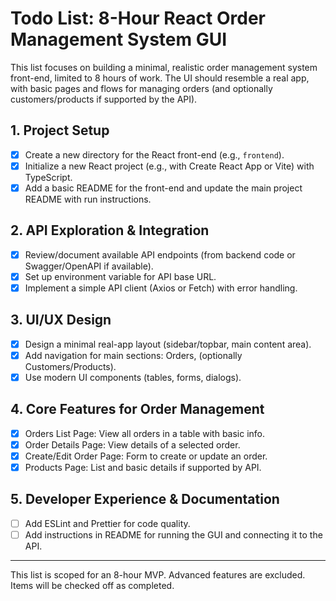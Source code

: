 # Todo List: 8-Hour React Order Management System GUI

This list focuses on building a minimal, realistic order management system front-end, limited to 8 hours of work. The UI should resemble a real app, with basic pages and flows for managing orders (and optionally customers/products if supported by the API).

## 1. Project Setup
- [x] Create a new directory for the React front-end (e.g., `frontend`).
- [x] Initialize a new React project (e.g., with Create React App or Vite) with TypeScript.
- [x] Add a basic README for the front-end and update the main project README with run instructions.

## 2. API Exploration & Integration
- [x] Review/document available API endpoints (from backend code or Swagger/OpenAPI if available).
- [x] Set up environment variable for API base URL.
- [x] Implement a simple API client (Axios or Fetch) with error handling.

## 3. UI/UX Design
- [x] Design a minimal real-app layout (sidebar/topbar, main content area).
- [x] Add navigation for main sections: Orders, (optionally Customers/Products).
- [x] Use modern UI components (tables, forms, dialogs).

## 4. Core Features for Order Management
- [x] Orders List Page: View all orders in a table with basic info.
- [x] Order Details Page: View details of a selected order.
- [x] Create/Edit Order Page: Form to create or update an order.
- [x] Products Page: List and basic details if supported by API.

## 5. Developer Experience & Documentation
- [ ] Add ESLint and Prettier for code quality.
- [ ] Add instructions in README for running the GUI and connecting it to the API.

---

This list is scoped for an 8-hour MVP. Advanced features are excluded. Items will be checked off as completed.
